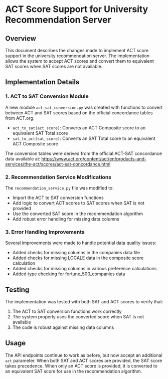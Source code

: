 # ACT Score Support for University Recommendation Server

## Overview
This document describes the changes made to implement ACT score support in the university recommendation server. The implementation allows the system to accept ACT scores and convert them to equivalent SAT scores when SAT scores are not available.

## Implementation Details

### 1. ACT to SAT Conversion Module
A new module `act_sat_conversion.py` was created with functions to convert between ACT and SAT scores based on the official concordance tables from ACT.org.

- `act_to_sat(act_score)`: Converts an ACT Composite score to an equivalent SAT Total score
- `sat_to_act(sat_score)`: Converts an SAT Total score to an equivalent ACT Composite score

The conversion tables were derived from the official ACT-SAT concordance data available at:
https://www.act.org/content/act/en/products-and-services/the-act/scores/act-sat-concordance.html

### 2. Recommendation Service Modifications
The `recommendation_service.py` file was modified to:

- Import the ACT to SAT conversion functions
- Add logic to convert ACT scores to SAT scores when SAT is not provided
- Use the converted SAT score in the recommendation algorithm
- Add robust error handling for missing data columns

### 3. Error Handling Improvements
Several improvements were made to handle potential data quality issues:

- Added checks for missing columns in the companies data file
- Added checks for missing LOCALE data in the composite score calculation
- Added checks for missing columns in various preference calculations
- Added type checking for fortune_500_companies data

## Testing
The implementation was tested with both SAT and ACT scores to verify that:

1. The ACT to SAT conversion functions work correctly
2. The system properly uses the converted score when SAT is not available
3. The code is robust against missing data columns

## Usage
The API endpoints continue to work as before, but now accept an additional `act` parameter. When both SAT and ACT scores are provided, the SAT score takes precedence. When only an ACT score is provided, it is converted to an equivalent SAT score for use in the recommendation algorithm.
